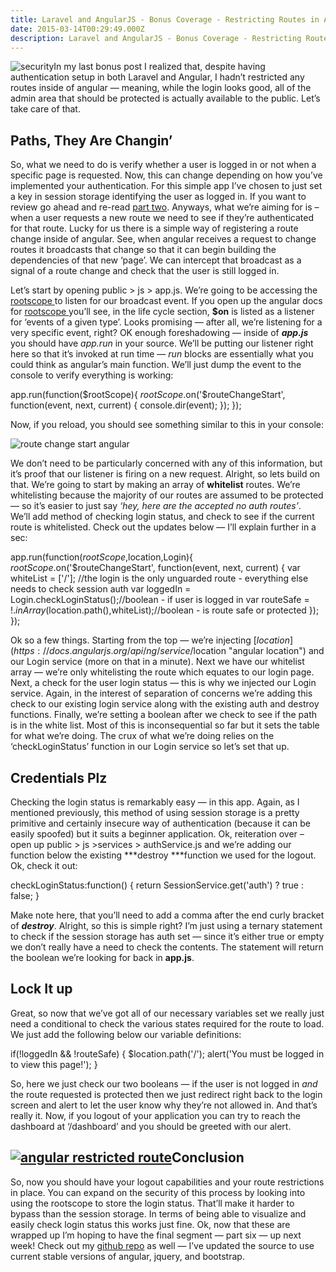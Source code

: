 ```yaml
---
title: Laravel and AngularJS - Bonus Coverage - Restricting Routes in Angular
date: 2015-03-14T00:29:49.000Z
description: Laravel and AngularJS - Bonus Coverage - Restricting Routes in Angular
---
```


![security](http://justinvoelkel.me/wp-content/uploads/2015/03/Secure-300x225.jpg)In my last bonus post I realized that, despite having authentication setup in both Laravel and Angular, I hadn’t restricted any routes inside of angular — meaning, while the login looks good, all of the admin area that should be protected is actually available to the public. Let’s take care of that.


## Paths, They Are Changin’

So, what we need to do is verify whether a user is logged in or not when a specific page is requested. Now, this can change depending on how you’ve implemented your authentication. For this simple app I’ve chosen to just set a key in session storage identifying the user as logged in. If you want to review go ahead and re-read [part two](http://justinvoelkel.me/laravel-angularjs-part-two-login-and-authentication/ "Laravel and AngularJS: Part Two – Login and Authentication"). Anyways, what we’re aiming for is – when a user requests a new route we need to see if they’re authenticated for that route. Lucky for us there is a simple way of registering a route change inside of angular. See, when angular receives a request to change routes it broadcasts that change so that it can begin building the dependencies of that new ‘page’. We can intercept that broadcast as a signal of a route change and check that the user is still logged in.

Let’s start by opening <span class="highlight">public > js > app.js</span>. We’re going to be accessing the [rootscope ](https://docs.angularjs.org/api/ng/type/$rootScope.Scope "angular rootscope documentation")to listen for our broadcast event. If you open up the angular docs for [rootscope ](https://docs.angularjs.org/api/ng/type/$rootScope.Scope "angular rootscope documentation")you’ll see, in the life cycle section, **$on** is listed as a listener for ‘events of a given type’. Looks promising — after all, we’re listening for a very specific event, right? OK enough foreshadowing — inside of ***app.js*** you should have *app.run* in your source. We’ll be putting our listener right here so that it’s invoked at run time — *run* blocks are essentially what you could think as angular’s main function. We’ll just dump the event to the console to verify everything is working:

app.run(function($rootScope){ $rootScope.$on('$routeChangeStart', function(event, next, current) { console.dir(event); }); });

Now, if you reload, you should see something similar to this in your console:

![route change start angular](http://justinvoelkel.me/wp-content/uploads/2015/03/routechangestrt-angular.jpg)

We don’t need to be particularly concerned with any of this information, but it’s proof that our listener is firing on a new request. Alright, so lets build on that. We’re going to start by making an array of **whitelist** routes. We’re whitelisting because the majority of our routes are assumed to be protected — so it’s easier to just say *‘hey, here are the accepted no auth routes’*.  We’ll add method of checking login status, and check to see if the current route is whitelisted. Check out the updates below — I’ll explain further in a sec:

 app.run(function($rootScope,$location,Login){ $rootScope.$on('$routeChangeStart', function(event, next, current) { var whiteList = ['/']; //the login is the only unguarded route - everything else needs to check session auth var loggedIn = Login.checkLoginStatus();//boolean - if user is logged in var routeSafe = !$.inArray($location.path(),whiteList);//boolean - is route safe or protected }); });

Ok so a few things. Starting from the top — we’re injecting [$location](https://docs.angularjs.org/api/ng/service/$location "angular location") and our Login service (more on that in a minute). Next we have our whitelist array — we’re only whitelisting the route which equates to our login page. Next, a check for the user login status — this is why we injected our Login service. Again, in the interest of separation of concerns we’re adding this check to our existing login service along with the existing auth and destroy functions. Finally, we’re setting a boolean after we check to see if the path is in the white list. Most of this is inconsequential so far but it sets the table for what we’re doing. The crux of what we’re doing relies on the ‘checkLoginStatus’ function in our Login service so let’s set that up.


## Credentials Plz

Checking the login status is remarkably easy — in this app. Again, as I mentioned previously, this method of using session storage is a pretty primitive and certainly insecure way of authentication (because it can be easily spoofed) but it suits a beginner application. Ok, reiteration over – open up <span class="highlight">public > js >services > authService.js</span> and we’re adding our function below the existing ***destroy ***function we used for the logout. Ok, check it out:

checkLoginStatus:function() { return SessionService.get('auth') ? true : false; }

Make note here, that you’ll need to add a comma after the end curly bracket of ***destroy***. Alright, so this is simple right? I’m just using a ternary statement to check if the session storage has auth set — since it’s either true or empty we don’t really have a need to check the contents. The statement will return the boolean we’re looking for back in **app.js**.


## Lock It up

Great, so now that we’ve got all of our necessary variables set we really just need a conditional to check the various states required for the route to load. We just add the following below our variable definitions:

if(!loggedIn && !routeSafe) { $location.path('/'); alert('You must be logged in to view this page!'); }

So, here we just check our two booleans — if the user is not logged in *and* the route requested is protected then we just redirect right back to the login screen and alert to let the user know why they’re not allowed in. And that’s really it. Now, if you logout of your application you can try to reach the dashboard at ‘/dashboard’ and you should be greeted with our alert.


## [![angular restricted route](http://justinvoelkel.me/wp-content/uploads/2015/03/angular-app-restricted-300x141.jpg)](http://justinvoelkel.me/wp-content/uploads/2015/03/angular-app-restricted.jpg)Conclusion

So, now you should have your logout capabilities and your route restrictions in place. You can expand on the security of this process by looking into using the rootscope to store the login status. That’ll make it harder to bypass than the session storage. In terms of being able to visualize and easily check login status this works just fine. Ok, now that these are wrapped up I’m hoping to have the final segment — part six — up next week! Check out my [github repo](https://github.com/justinvoelkel/laravelandangular "laravel and angular ") as well — I’ve updated the source to use current stable versions of angular, jquery, and bootstrap.


